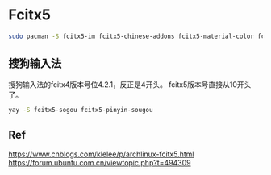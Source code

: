 # Fcitx5

```bash
sudo pacman -S fcitx5-im fcitx5-chinese-addons fcitx5-material-color fcitx5-configtool
```

## 搜狗输入法

搜狗输入法的fcitx4版本号位4.2.1，反正是4开头。
fcitx5版本号直接从10开头了。

```bash
yay -S fcitx5-sogou fcitx5-pinyin-sougou
```

## Ref

https://www.cnblogs.com/klelee/p/archlinux-fcitx5.html
https://forum.ubuntu.com.cn/viewtopic.php?t=494309
